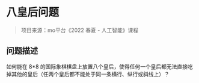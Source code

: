 # 八皇后问题
> 项目来源：mo平台《2022 春夏 - 人工智能》课程
## 问题描述
如何能在 8*8 的国际象棋棋盘上放置八个皇后，使得任何一个皇后都无法直接吃掉其他的皇后（任两个皇后都不能处于同一条横行、纵行或斜线上）？